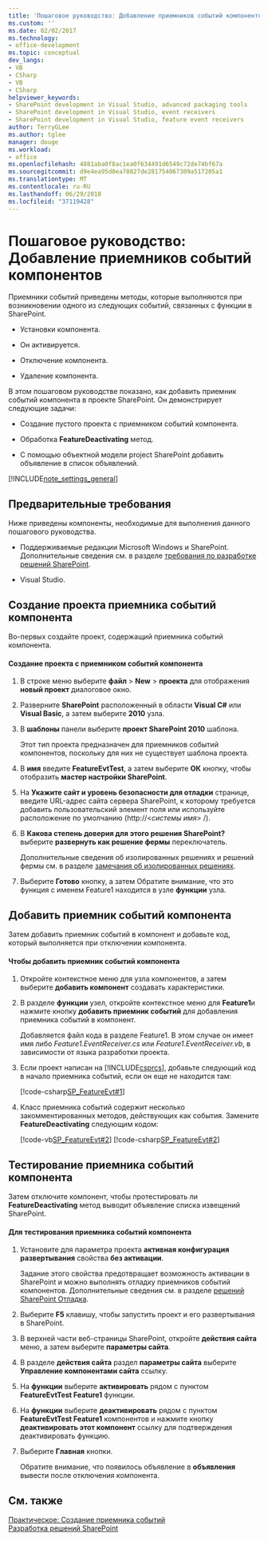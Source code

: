 ```yaml
---
title: 'Пошаговое руководство: Добавление приемников событий компонентов | Документация Майкрософт'
ms.custom: ''
ms.date: 02/02/2017
ms.technology:
- office-development
ms.topic: conceptual
dev_langs:
- VB
- CSharp
- VB
- CSharp
helpviewer_keywords:
- SharePoint development in Visual Studio, advanced packaging tools
- SharePoint development in Visual Studio, event receivers
- SharePoint development in Visual Studio, feature event receivers
author: TerryGLee
ms.author: tglee
manager: douge
ms.workload:
- office
ms.openlocfilehash: 4881aba0f8ac1ea0f634491d6549c72de74bf67a
ms.sourcegitcommit: d9e4ea95d0ea70827de281754067309a517205a1
ms.translationtype: MT
ms.contentlocale: ru-RU
ms.lasthandoff: 06/29/2018
ms.locfileid: "37119428"
---
```

# <a name="walkthrough-add-feature-event-receivers"></a>Пошаговое руководство: Добавление приемников событий компонентов
  Приемники событий приведены методы, которые выполняются при возникновении одного из следующих событий, связанных с функции в SharePoint.  
  
-   Установки компонента.  
  
-   Он активируется.  
  
-   Отключение компонента.  
  
-   Удаление компонента.  
  
 В этом пошаговом руководстве показано, как добавить приемник событий компонента в проекте SharePoint. Он демонстрирует следующие задачи:  
  
-   Создание пустого проекта с приемником событий компонента.  
  
-   Обработка **FeatureDeactivating** метод.  
  
-   С помощью объектной модели project SharePoint добавить объявление в список объявлений.  
  
 [!INCLUDE[note_settings_general](../sharepoint/includes/note-settings-general-md.md)]  
  
## <a name="prerequisites"></a>Предварительные требования  
 Ниже приведены компоненты, необходимые для выполнения данного пошагового руководства.  
  
-   Поддерживаемые редакции Microsoft Windows и SharePoint. Дополнительные сведения см. в разделе [требования по разработке решений SharePoint](../sharepoint/requirements-for-developing-sharepoint-solutions.md).  
  
-   Visual Studio.  
  
## <a name="create-a-feature-event-receiver-project"></a>Создание проекта приемника событий компонента
 Во-первых создайте проект, содержащий приемника событий компонента.  
  
#### <a name="to-create-a-project-with-a-feature-event-receiver"></a>Создание проекта с приемником событий компонента  
  
1.  В строке меню выберите **файл** > **New** > **проекта** для отображения **новый проект** диалоговое окно.  
  
2.  Разверните **SharePoint** расположенный в области **Visual C#** или **Visual Basic**, а затем выберите **2010** узла.  
  
3.  В **шаблоны** панели выберите **проект SharePoint 2010** шаблона.  
  
     Этот тип проекта предназначен для приемников событий компонентов, поскольку для них не существует шаблона проекта.  
  
4.  В **имя** введите **FeatureEvtTest**, а затем выберите **ОК** кнопку, чтобы отобразить **мастер настройки SharePoint**.  
  
5.  На **Укажите сайт и уровень безопасности для отладки** странице, введите URL-адрес сайта сервера SharePoint, к которому требуется добавить пользовательский элемент поля или используйте расположение по умолчанию (http://\<*системы имя*> /).  
  
6.  В **Какова степень доверия для этого решения SharePoint?** выберите **развернуть как решение фермы** переключатель.  
  
     Дополнительные сведения об изолированных решениях и решений фермы см. в разделе [замечания об изолированных решениях](../sharepoint/sandboxed-solution-considerations.md).  
  
7.  Выберите **Готово** кнопку, а затем Обратите внимание, что это функция с именем Feature1 находится в узле **функции** узла.  
  
## <a name="add-an-event-receiver-to-the-feature"></a>Добавить приемник событий компонента
 Затем добавить приемник событий в компонент и добавьте код, который выполняется при отключении компонента.  
  
#### <a name="to-add-an-event-receiver-to-the-feature"></a>Чтобы добавить приемник событий компонента  
  
1.  Откройте контекстное меню для узла компонентов, а затем выберите **добавить компонент** создавать характеристики.  
  
2.  В разделе **функции** узел, откройте контекстное меню для **Feature1**и нажмите кнопку **добавить приемник событий** для добавления приемника событий в компонент.  
  
     Добавляется файл кода в разделе Feature1. В этом случае он имеет имя либо *Feature1.EventReceiver.cs* или *Feature1.EventReceiver.vb*, в зависимости от языка разработки проекта.  
  
3.  Если проект написан на [!INCLUDE[csprcs](../sharepoint/includes/csprcs-md.md)], добавьте следующий код в начало приемника событий, если он еще не находится там:  
  
     [!code-csharp[SP_FeatureEvt#1](../sharepoint/codesnippet/CSharp/featureevttest2/features/feature1/feature1.eventreceiver.cs#1)]  
  
4.  Класс приемника событий содержит несколько закомментированных методов, действующих как события. Замените **FeatureDeactivating** следующим кодом:  
  
     [!code-vb[SP_FeatureEvt#2](../sharepoint/codesnippet/VisualBasic/featureevt2vb/features/feature1/feature1.eventreceiver.vb#2)]
     [!code-csharp[SP_FeatureEvt#2](../sharepoint/codesnippet/CSharp/featureevttest2/features/feature1/feature1.eventreceiver.cs#2)]  
  
## <a name="test-the-feature-event-receiver"></a>Тестирование приемника событий компонента
 Затем отключите компонент, чтобы протестировать ли **FeatureDeactivating** метод выводит объявление списка извещений SharePoint.  
  
#### <a name="to-test-the-feature-event-receiver"></a>Для тестирования приемника событий компонента  
  
1.  Установите для параметра проекта **активная конфигурация развертывания** свойства **без активации**.  
  
     Задание этого свойства предотвращает возможность активации в SharePoint и можно выполнять отладку приемников событий компонентов. Дополнительные сведения см. в разделе [решений SharePoint Отладка](../sharepoint/debugging-sharepoint-solutions.md).  
  
2.  Выберите **F5** клавишу, чтобы запустить проект и его развертывания в SharePoint.  
  
3.  В верхней части веб-страницы SharePoint, откройте **действия сайта** меню, а затем выберите **параметры сайта**.  
  
4.  В разделе **действия сайта** раздел **параметры сайта** выберите **Управление компонентами сайта** ссылку.  
  
5.  На **функции** выберите **активировать** рядом с пунктом **FeatureEvtTest Feature1** функции.  
  
6.  На **функции** выберите **деактивировать** рядом с пунктом **FeatureEvtTest Feature1** компонентов и нажмите кнопку **деактивировать этот компонент**  ссылку для подтверждения деактивировать функцию.  
  
7.  Выберите **Главная** кнопки.  
  
     Обратите внимание, что появилось объявление в **объявления** вывести после отключения компонента.  
  
## <a name="see-also"></a>См. также
 [Практическое: Создание приемника событий](../sharepoint/how-to-create-an-event-receiver.md)   
 [Разработка решений SharePoint](../sharepoint/developing-sharepoint-solutions.md)  
  
